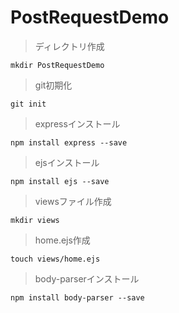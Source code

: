 # PostRequestDemo

>ディレクトリ作成

`mkdir PostRequestDemo`

>git初期化

`git init`

>expressインストール

`npm install express --save`

>ejsインストール

`npm install ejs --save`

>viewsファイル作成

`mkdir views`

>home.ejs作成

`touch views/home.ejs`

>body-parserインストール

`npm install body-parser --save`
